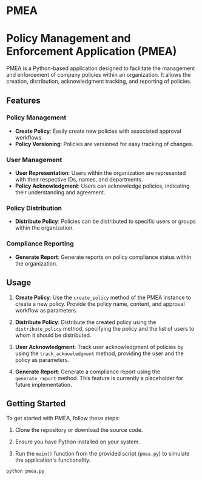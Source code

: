 # PMEA

# Policy Management and Enforcement Application (PMEA)

PMEA is a Python-based application designed to facilitate the management and enforcement of company policies within an organization. It allows the creation, distribution, acknowledgment tracking, and reporting of policies.

## Features

### Policy Management
- **Create Policy**: Easily create new policies with associated approval workflows.
- **Policy Versioning**: Policies are versioned for easy tracking of changes.

### User Management
- **User Representation**: Users within the organization are represented with their respective IDs, names, and departments.
- **Policy Acknowledgment**: Users can acknowledge policies, indicating their understanding and agreement.

### Policy Distribution
- **Distribute Policy**: Policies can be distributed to specific users or groups within the organization.

### Compliance Reporting
- **Generate Report**: Generate reports on policy compliance status within the organization.

## Usage

1. **Create Policy**: Use the `create_policy` method of the PMEA instance to create a new policy. Provide the policy name, content, and approval workflow as parameters.

2. **Distribute Policy**: Distribute the created policy using the `distribute_policy` method, specifying the policy and the list of users to whom it should be distributed.

3. **User Acknowledgment**: Track user acknowledgment of policies by using the `track_acknowledgment` method, providing the user and the policy as parameters.

4. **Generate Report**: Generate a compliance report using the `generate_report` method. This feature is currently a placeholder for future implementation.

## Getting Started

To get started with PMEA, follow these steps:

1. Clone the repository or download the source code.

2. Ensure you have Python installed on your system.

3. Run the `main()` function from the provided script (`pmea.py`) to simulate the application's functionality.

```python
python pmea.py
